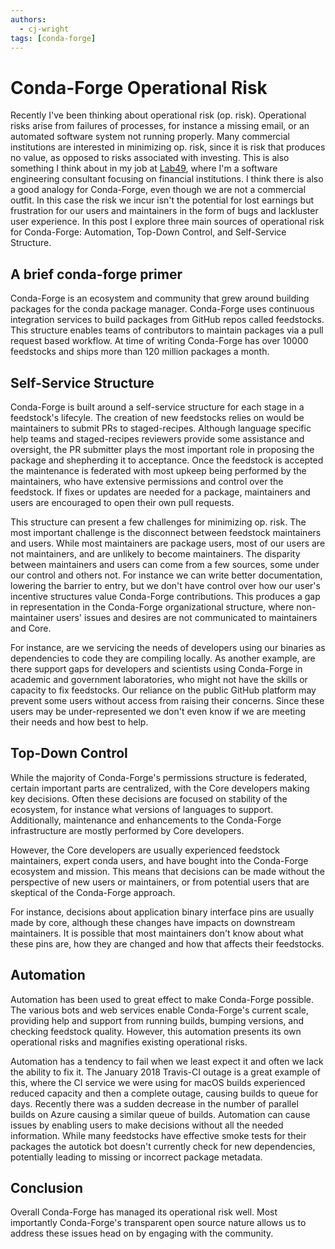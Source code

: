 ```yaml
---
authors:
  - cj-wright
tags: [conda-forge]
---
```


# Conda-Forge Operational Risk

Recently I've been thinking about operational risk (op. risk).
Operational risks arise from failures of processes, for instance a
missing email, or an automated software system not running properly.
Many commercial institutions are interested in minimizing op. risk,
since it is risk that produces no value, as opposed to risks associated
with investing. This is also something I think about in my job at
[Lab49](https://www.lab49.com/), where I'm a software engineering
consultant focusing on financial institutions. I think there is also a
good analogy for Conda-Forge, even though we are not a commercial
outfit. In this case the risk we incur isn't the potential for lost
earnings but frustration for our users and maintainers in the form of
bugs and lackluster user experience. In this post I explore three main
sources of operational risk for Conda-Forge: Automation, Top-Down
Control, and Self-Service Structure.

<!--truncate-->

## A brief conda-forge primer

Conda-Forge is an ecosystem and community that grew around building
packages for the conda package manager. Conda-Forge uses continuous
integration services to build packages from GitHub repos called
feedstocks. This structure enables teams of contributors to maintain
packages via a pull request based workflow. At time of writing
Conda-Forge has over 10000 feedstocks and ships more than 120 million
packages a month.

## Self-Service Structure

Conda-Forge is built around a self-service structure for each stage in a
feedstock's lifecyle. The creation of new feedstocks relies on would be
maintainers to submit PRs to staged-recipes. Although language specific
help teams and staged-recipes reviewers provide some assistance and
oversight, the PR submitter plays the most important role in proposing
the package and shepherding it to acceptance. Once the feedstock is
accepted the maintenance is federated with most upkeep being performed
by the maintainers, who have extensive permissions and control over the
feedstock. If fixes or updates are needed for a package, maintainers and
users are encouraged to open their own pull requests.

This structure can present a few challenges for minimizing op. risk. The
most important challenge is the disconnect between feedstock maintainers
and users. While most maintainers are package users, most of our users
are not maintainers, and are unlikely to become maintainers. The
disparity between maintainers and users can come from a few sources,
some under our control and others not. For instance we can write better
documentation, lowering the barrier to entry, but we don't have control
over how our user's incentive structures value Conda-Forge
contributions. This produces a gap in representation in the Conda-Forge
organizational structure, where non-maintainer users' issues and
desires are not communicated to maintainers and Core.

For instance, are we servicing the needs of developers using our
binaries as dependencies to code they are compiling locally. As another
example, are there support gaps for developers and scientists using
Conda-Forge in academic and government laboratories, who might not have
the skills or capacity to fix feedstocks. Our reliance on the public
GitHub platform may prevent some users without access from raising their
concerns. Since these users may be under-represented we don't even know
if we are meeting their needs and how best to help.

## Top-Down Control

While the majority of Conda-Forge's permissions structure is federated,
certain important parts are centralized, with the Core developers making
key decisions. Often these decisions are focused on stability of the
ecosystem, for instance what versions of languages to support.
Additionally, maintenance and enhancements to the Conda-Forge
infrastructure are mostly performed by Core developers.

However, the Core developers are usually experienced feedstock
maintainers, expert conda users, and have bought into the Conda-Forge
ecosystem and mission. This means that decisions can be made without the
perspective of new users or maintainers, or from potential users that
are skeptical of the Conda-Forge approach.

For instance, decisions about application binary interface pins are
usually made by core, although these changes have impacts on downstream
maintainers. It is possible that most maintainers don't know about what
these pins are, how they are changed and how that affects their
feedstocks.

## Automation

Automation has been used to great effect to make Conda-Forge possible.
The various bots and web services enable Conda-Forge's current scale,
providing help and support from running builds, bumping versions, and
checking feedstock quality. However, this automation presents its own
operational risks and magnifies existing operational risks.

Automation has a tendency to fail when we least expect it and often we
lack the ability to fix it. The January 2018 Travis-CI outage is a great
example of this, where the CI service we were using for macOS builds
experienced reduced capacity and then a complete outage, causing builds
to queue for days. Recently there was a sudden decrease in the number of
parallel builds on Azure causing a similar queue of builds. Automation
can cause issues by enabling users to make decisions without all the
needed information. While many feedstocks have effective smoke tests for
their packages the autotick bot doesn't currently check for new
dependencies, potentially leading to missing or incorrect package
metadata.

## Conclusion

Overall Conda-Forge has managed its operational risk well. Most
importantly Conda-Forge's transparent open source nature allows us to
address these issues head on by engaging with the community.
